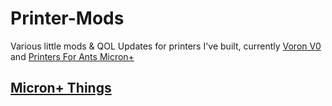 # Printer-Mods
Various little mods & QOL Updates for printers I've built, currently [Voron V0](https://vorondesign.com/voron0.2) and [Printers For Ants Micron+](https://github.com/PrintersForAnts/Micron)

## [Micron+ Things](https://github.com/Jadecky/Printer-Mods/tree/main/Micron%2B)
